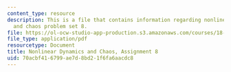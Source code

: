 ```yaml
---
content_type: resource
description: This is a file that contains information regarding nonlinear dynamics
  and chaos problem set 8.
file: https://ol-ocw-studio-app-production.s3.amazonaws.com/courses/18-385j-nonlinear-dynamics-and-chaos-fall-2014/70acbf416799ae7d8bd21f6fa6aacdc8_MIT18_385JF14_Pset8.pdf
file_type: application/pdf
resourcetype: Document
title: Nonlinear Dynamics and Chaos, Assignment 8
uid: 70acbf41-6799-ae7d-8bd2-1f6fa6aacdc8
---
```

